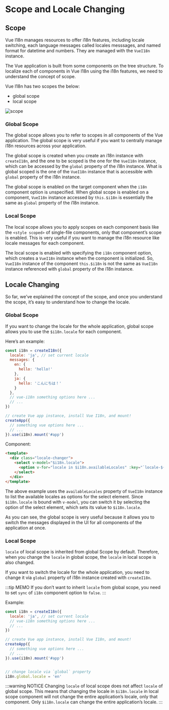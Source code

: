 # Scope and Locale Changing

## Scope

Vue I18n manages resources to offer i18n features, including locale switching, each language messages called locales messsages, and named format for datetime and numbers. They are managed with the `VueI18n` instance.

The Vue application is built from some components on the tree structure. To localize each of components in Vue I18n using the i18n features, we need to understand the concept of scope.

Vue I18n has two scopes the below:

- global scope
- local scope

![scope](/scope.png)

### Global Scope

The global scope allows you to refer to scopes in all components of the Vue application. The global scope is very useful if you want to centrally manage i18n resources across your application.

The global scope is created when you create an i18n instance with `createI18n`, and the one to be scoped is the one for the `VueI18n` instance, which can be accessed by the `global` property of the i18n instance. What is global scoped is the one of the `VueI18n` instance that is accessible with `global` property of the i18n instance.

The global scope is enabled on the target component when the `i18n` component option is unspecified. When global scope is enabled on a component, `VueI18n` instance accessed by `this.$i18n` is essentially the same as `global` property of the i18n instance.


### Local Scope

The local scope allows you to apply scopes on each component basis like the `<style scoped>` of single-file components, only that component’s scope is enabled. This is very useful if you want to manage the i18n resource like locale messages for each component.

The local scope is enabled with specifying the `i18n` component option, which creates a `VueI18n` instance when the component is initialized. So, `VueI18n` instance of the component `this.$i18n` is not the same as `VueI18n` instance referenced with `global` property of the i18n instance.

## Locale Changing

So far, we’ve explained the concept of the scope, and once you understand the scope, it’s easy to understand how to change the locale.

### Global Scope

If you want to change the locale for the whole application, global scope allows you to use the `$i18n.locale` for each component.

Here’s an example:

```js
const i18n = createI18n({
  locale: 'ja', // set current locale
  messages: {
    en: {
      hello: 'hello!'
    },
    ja: {
      hello: 'こんにちは！'
    }
  },
  // vue-i18n something options here ...
  // ...
})

// create Vue app instance, install Vue I18n, and mount!
createApp({
  // something vue options here ...
  // ...
}).use(i18n).mount('#app')
```

Component:

```html
<template>
  <div class="locale-changer">
    <select v-model="$i18n.locale">
      <option v-for="locale in $i18n.availableLocales" :key="`locale-${locale}`" :value="locale">{{ locale }}</option>
    </select>
  </div>
</template>
```

The above example uses the `availableLocales` property of `VueI18n` instance to list the available locales as options for the select element. Since `$i18n.locale` is bound with `v-model`, you can switch it by selecting the option of the select element, which sets its value to `$i18n.locale`.

As you can see, the global scope is very useful because it allows you to switch the messages displayed in the UI for all components of the application at once.

### Local Scope

`locale` of local scope is inherited from global Scope by default. Therefore, when you change the `locale` in global scope, the `locale` in local scope is also changed.

If you want to switch the locale for the whole application, you need to change it via `global` property of i18n instance created with `createI18n`.

:::tip MEMO
If you don’t want to inherit `locale` from global scope, you need to set `sync` of `i18n` component option to `false`.
:::

Example:

```js
const i18n = createI18n({
  locale: 'ja', // set current locale
  // vue-i18n something options here ...
  // ...
})

// create Vue app instance, install Vue I18n, and mount!
createApp({
  // something vue options here ...
  // ...
}).use(i18n).mount('#app')


// change locale via `global` property
i18n.global.locale = 'en'
```

:::warning NOTICE
Changing `locale` of local scope does not affect `locale` of global scope. This means that changing the locale in `$i18n.locale` in local scope component will not change the entire application’s locale, only that component. Only `$i18n.locale` can change the entire application’s locale.
:::
